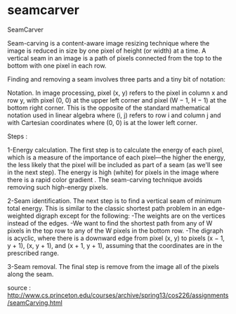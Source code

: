 seamcarver
==========

SeamCarver

Seam-carving is a content-aware image resizing technique where the image is reduced in size by one pixel of height (or width) at a time. A vertical seam in an image is a path of pixels connected from the top to the bottom with one pixel in each row.

Finding and removing a seam involves three parts and a tiny bit of notation:

Notation. In image processing, pixel (x, y) refers to the pixel in column x and row y, with pixel (0, 0) at the upper left corner and pixel (W − 1, H − 1) at the bottom right corner. This is the opposite of the standard mathematical notation used in linear algebra where (i, j) refers to row i and column j and with Cartesian coordinates where (0, 0) is at the lower left corner.


Steps :

1-Energy calculation. The first step is to calculate the energy of each pixel, which is a measure of the importance of each pixel—the higher the energy, the less likely that the pixel will be included as part of a seam (as we'll see in the next step). 
The energy is high (white) for pixels in the image where there is a rapid color gradient . The seam-carving technique avoids removing such high-energy pixels.

2-Seam identification. The next step is to find a vertical seam of minimum total energy. This is similar to the classic shortest path problem in an edge-weighted digraph except for the following:
  -The weights are on the vertices instead of the edges.
  -We want to find the shortest path from any of W pixels in the top row to any of the W pixels in the bottom row.
  -The digraph is acyclic, where there is a downward edge from pixel (x, y) to pixels (x − 1, y + 1), (x, y + 1), and (x +     1, y + 1), assuming that the coordinates are in the prescribed range.

3-Seam removal. The final step is remove from the image all of the pixels along the seam.

source : http://www.cs.princeton.edu/courses/archive/spring13/cos226/assignments/seamCarving.html
